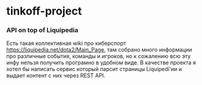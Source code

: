 # tinkoff-project

### API on top of Liquipedia

Есть такая коллективная wiki про киберспорт https://liquipedia.net/dota2/Main_Page, там собрано много информации про различные события, команды и игроков, но к сожалению всю эту инфу нельзя получить програмно в удобном виде.
В качестве проекта я хотел бы написать сервис который парсит страницы Liquipedi'ии и выдает контент с них через REST API. 
